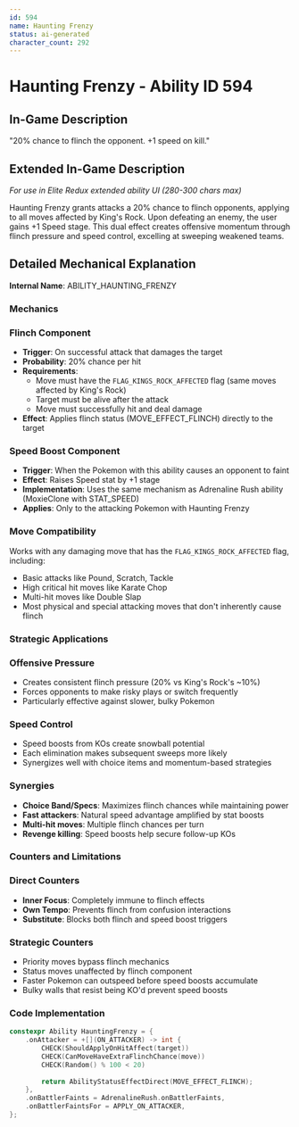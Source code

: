 ```yaml
---
id: 594
name: Haunting Frenzy
status: ai-generated
character_count: 292
---
```


# Haunting Frenzy - Ability ID 594

## In-Game Description
"20% chance to flinch the opponent. +1 speed on kill."

## Extended In-Game Description
*For use in Elite Redux extended ability UI (280-300 chars max)*

Haunting Frenzy grants attacks a 20% chance to flinch opponents, applying to all moves affected by King's Rock. Upon defeating an enemy, the user gains +1 Speed stage. This dual effect creates offensive momentum through flinch pressure and speed control, excelling at sweeping weakened teams.

## Detailed Mechanical Explanation

**Internal Name**: ABILITY_HAUNTING_FRENZY

### Mechanics

### Flinch Component
- **Trigger**: On successful attack that damages the target
- **Probability**: 20% chance per hit
- **Requirements**: 
  - Move must have the `FLAG_KINGS_ROCK_AFFECTED` flag (same moves affected by King's Rock)
  - Target must be alive after the attack
  - Move must successfully hit and deal damage
- **Effect**: Applies flinch status (MOVE_EFFECT_FLINCH) directly to the target

### Speed Boost Component  
- **Trigger**: When the Pokemon with this ability causes an opponent to faint
- **Effect**: Raises Speed stat by +1 stage
- **Implementation**: Uses the same mechanism as Adrenaline Rush ability (MoxieClone with STAT_SPEED)
- **Applies**: Only to the attacking Pokemon with Haunting Frenzy

### Move Compatibility
Works with any damaging move that has the `FLAG_KINGS_ROCK_AFFECTED` flag, including:
- Basic attacks like Pound, Scratch, Tackle
- High critical hit moves like Karate Chop
- Multi-hit moves like Double Slap
- Most physical and special attacking moves that don't inherently cause flinch

### Strategic Applications

### Offensive Pressure
- Creates consistent flinch pressure (20% vs King's Rock's ~10%)
- Forces opponents to make risky plays or switch frequently
- Particularly effective against slower, bulky Pokemon

### Speed Control
- Speed boosts from KOs create snowball potential
- Each elimination makes subsequent sweeps more likely
- Synergizes well with choice items and momentum-based strategies

### Synergies
- **Choice Band/Specs**: Maximizes flinch chances while maintaining power
- **Fast attackers**: Natural speed advantage amplified by stat boosts
- **Multi-hit moves**: Multiple flinch chances per turn
- **Revenge killing**: Speed boosts help secure follow-up KOs

### Counters and Limitations

### Direct Counters
- **Inner Focus**: Completely immune to flinch effects
- **Own Tempo**: Prevents flinch from confusion interactions
- **Substitute**: Blocks both flinch and speed boost triggers

### Strategic Counters  
- Priority moves bypass flinch mechanics
- Status moves unaffected by flinch component
- Faster Pokemon can outspeed before speed boosts accumulate
- Bulky walls that resist being KO'd prevent speed boosts

### Code Implementation
```cpp
constexpr Ability HauntingFrenzy = {
    .onAttacker = +[](ON_ATTACKER) -> int {
        CHECK(ShouldApplyOnHitAffect(target))
        CHECK(CanMoveHaveExtraFlinchChance(move))
        CHECK(Random() % 100 < 20)
        
        return AbilityStatusEffectDirect(MOVE_EFFECT_FLINCH);
    },
    .onBattlerFaints = AdrenalineRush.onBattlerFaints,
    .onBattlerFaintsFor = APPLY_ON_ATTACKER,
};
```

